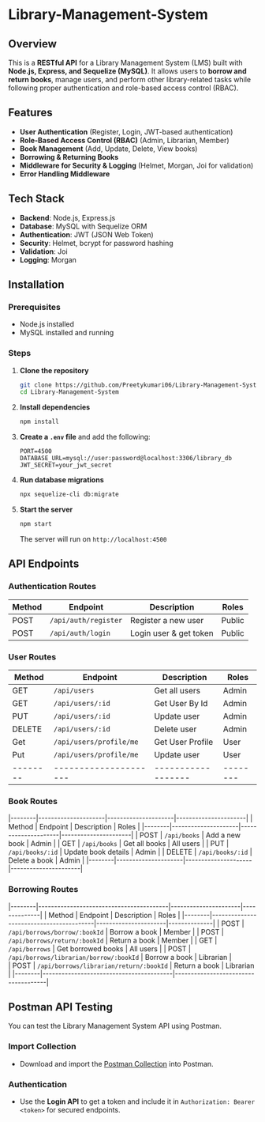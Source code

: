 # Library-Management-System

## Overview
This is a **RESTful API** for a Library Management System (LMS) built with **Node.js, Express, and Sequelize (MySQL)**. It allows users to **borrow and return books**, manage users, and perform other library-related tasks while following proper authentication and role-based access control (RBAC).

## Features
- **User Authentication** (Register, Login, JWT-based authentication)
- **Role-Based Access Control (RBAC)** (Admin, Librarian, Member)
- **Book Management** (Add, Update, Delete, View books)
- **Borrowing & Returning Books**
- **Middleware for Security & Logging** (Helmet, Morgan, Joi for validation)
- **Error Handling Middleware**

## Tech Stack
- **Backend**: Node.js, Express.js
- **Database**: MySQL with Sequelize ORM
- **Authentication**: JWT (JSON Web Token)
- **Security**: Helmet, bcrypt for password hashing
- **Validation**: Joi
- **Logging**: Morgan

## Installation
### Prerequisites
- Node.js installed
- MySQL installed and running

### Steps
1. **Clone the repository**
   ```sh
   git clone https://github.com/Preetykumari06/Library-Management-System.git
   cd Library-Management-System
   ```

2. **Install dependencies**
   ```sh
   npm install
   ```

3. **Create a `.env` file** and add the following:
   ```env
   PORT=4500
   DATABASE_URL=mysql://user:password@localhost:3306/library_db
   JWT_SECRET=your_jwt_secret
   ```

4. **Run database migrations**
   ```sh
   npx sequelize-cli db:migrate
   ```

5. **Start the server**
   ```sh
   npm start
   ```
   The server will run on `http://localhost:4500`

## API Endpoints
### **Authentication Routes**
| Method | Endpoint            | Description            | Roles |
|--------|---------------------|------------------------|--------|
| POST   | `/api/auth/register` | Register a new user    | Public |
| POST   | `/api/auth/login`    | Login user & get token | Public |

### **User Routes**

| Method | Endpoint            | Description      | Roles  |
|--------|---------------------|------------------|--------|
| GET    | `/api/users`        | Get all users    | Admin  |
| GET    | `/api/users/:id`    | Get User By Id   | Admin  |
| PUT    | `/api/users/:id`    | Update user      | Admin  |
| DELETE | `/api/users/:id`    | Delete user      | Admin  |
| Get   |`/api/users/profile/me`|Get User Profile | User   |
| Put   |`/api/users/profile/me`|Update user      | User   |
|--------|---------------------|------------------|--------|

### **Book Routes**
|--------|---------------------|---------------------|----------------------|
| Method | Endpoint            | Description         | Roles                |
|--------|---------------------|---------------------|----------------------|
| POST   | `/api/books`        | Add a new book      | Admin                |
| GET    | `/api/books`        | Get all books       | All users            |
| PUT    | `/api/books/:id`    | Update book details | Admin                |
| DELETE | `/api/books/:id`    | Delete a book       | Admin                |
|--------|---------------------|---------------------|----------------------|

### **Borrowing Routes**
|--------|-----------------------------------------|----------------------|--------------|
| Method | Endpoint                                | Description          | Roles        |
|--------|-----------------------------------------|----------------------|--------------|
| POST   | `/api/borrows/borrow/:bookId`           | Borrow a book        | Member       |
| POST   | `/api/borrows/return/:bookId`           | Return a book        | Member       |
| GET    | `/api/borrows`                          | Get borrowed books   | All users    |
| POST   | `/api/borrows/librarian/borrow/:bookId` | Borrow a book        | Librarian    |  
| POST   | `/api/borrows/librarian/return/:bookId` | Return a book        | Librarian    |
|--------|-----------------------------------------|-------------------------------------|


## Postman API Testing

You can test the Library Management System API using Postman.

###  Import Collection
- Download and import the [Postman Collection](/Library-Management-System.postman_collection.json) into Postman.

###  Authentication
- Use the **Login API** to get a token and include it in `Authorization: Bearer <token>` for secured endpoints.

